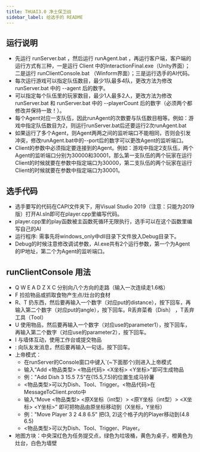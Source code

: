 ```yaml
---
title: THUAI3.0 净土保卫战
sidebar_label: 给选手的 README
---
```


## 运行说明

- 先运行 runServer.bat ，然后运行 runAgent.bat ，再运行客户端，客户端的运行方式有三种，一是运行 Client 中的InteractionFinal.exe（Unity界面）；二是运行 runClientConsole.bat （Winform界面）；三是运行选手的AI代码。
- 每次运行游戏可以指定队伍数目，最少1队最多4队，更改方法为修改 runServer.bat 中的 --agent 后的数字。
- 可以指定每个队伍里的玩家数目，最少1人最多2人，更改方法为修改 runServer.bat 和 runServer.bat 中的 --playerCount 后的数字（必须两个都修改并保持一致！）。
- 每个Agent对应一支队伍，因此runAgent的次数要与队伍数目相等。例如：游戏中指定队伍数目为2，则运行runServer.bat后还要运行2次runAgent.bat
- 如果运行了多个Agent，则Agent两两之间的监听端口不能相同，否则会引发冲突，修改runAgent.bat中的--port后的数字可以更改Agent的监听端口。
- Client的参数中必须指定要连接到的Agent。例如：游戏中指定2支队伍，两个Agent的监听端口分别为30000和30001，那么第一支队伍的两个玩家在运行Client的时候就要在参数中指定端口为30000，第二支队伍的两个玩家在运行Client的时候就要在参数中指定端口为30001。

## 选手代码

- 选手要写的代码在CAPI文件夹下，用Visual Studio 2019（注意：只能为2019版）打开AI.sln即可在player.cpp里编写代码。
- player.cpp里的play函数被主函数死循环无限执行，选手可以在这个函数里编写自己的AI
- 运行程序: 需事先将windows_only中dll目录下文件放入Debug目录下。
- Debug的时候注意修改调试参数，AI.exe共有2个运行参数，第一个为Agent的IP地址，第二个为Agent的监听端口。

## runClientConsole 用法

- Q W E A D Z X C 分别向八个方向的走路（输入一次连续走1.6格）
- F 捡拾物品或抓取食物产生点/灶台的食材
- R、T 扔东西，然后要再输入一个数字（对应put的distance），按下回车，再输入第二个数字（对应put的angle），按下回车。R丢弃菜肴（Dish） ，T丢弃工具（Tool）
- U 使用物品，然后要再输入一个数字（对应use的parameter1），按下回车，再输入第二个数字（对应use的parameter2），按下回车。
- I 与墙体互动，使用工作台或提交物品
- : 向队友发消息，然后要再输入一句话，按下回车。
- 上帝模式：
  - 在runServer的Console窗口中键入`(~下面那个)则进入上帝模式
  - 输入“Add <物品类型> <物品代码> <X坐标> <Y坐标>”即可生成物品
  - 例："Add Dish 3 15.5 7.5"在(15.5,7.5)的位置生成马铃薯
  - <物品类型>可以为Dish、Tool、Trigger。<物品代码>在MessageToClient.proto中
  - 输入“Move <物品类型> <原X坐标（int型）> <原Y坐标（int型）> <X坐标> <Y坐标>” 即可把物品由原坐标移动到（X坐标，Y坐标）
  - 例："Move Player 3 2 4.8 6.5" 把(3, 2)这个格子内的Player移动到(4.8 6.5)
  - <物品类型>可以为Dish、Tool、Trigger、Player。
- 地图方块：中央深红色为任务提交点，绿色为垃圾桶，黄色为桌子，橙黄色为灶台，白色为墙壁
